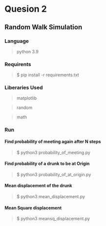 # Quesion 2
## Random Walk Simulation
### Language
> python 3.9
### Requirents
> $ pip install -r requirements.txt
### Liberaries Used
> matplotlib

> random

> math
### Run
#### Find probability of meeting again after N steps
> $ python3 probability_of_meeting.py
#### Find probability of a drunk to be at Origin
> $ python3 probability_of_at_origin.py
#### Mean displacement of the drunk
> $ python3 mean_displacement.py
#### Mean Square displacement
> $ python3 meansq_displacement.py
